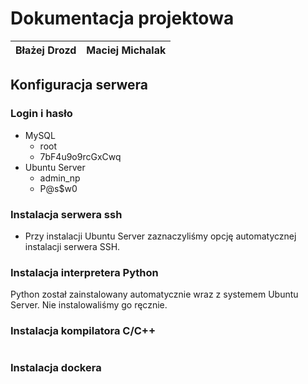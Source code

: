 # Dokumentacja projektowa
| Błażej Drozd | Maciej Michalak   |
|--------------|-------------------|

## Konfiguracja serwera
### Login i hasło
- MySQL
  - root
  - 7bF4u9o9rcGxCwq
- Ubuntu Server
  - admin_np
  - P@s$w0
### Instalacja serwera ssh
- Przy instalacji Ubuntu Server zaznaczyliśmy opcję automatycznej instalacji serwera SSH.
### Instalacja interpretera Python
Python został zainstalowany automatycznie wraz z systemem Ubuntu Server. Nie instalowaliśmy go ręcznie.

### Instalacja kompilatora C/C++
```sh
```

### Instalacja dockera
```sh
```
